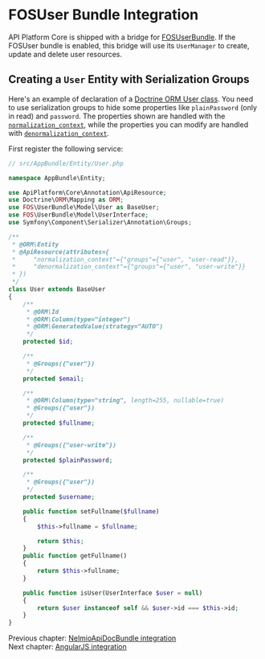 # FOSUser Bundle Integration

API Platform Core is shipped with a bridge for [FOSUserBundle](https://github.com/FriendsOfSymfony/FOSUserBundle). If the
FOSUser bundle is enabled, this bridge will use its `UserManager` to create, update and delete user resources.

## Creating a `User` Entity with Serialization Groups

Here's an example of declaration of a [Doctrine ORM User class](https://github.com/FriendsOfSymfony/FOSUserBundle/blob/master/Resources/doc/index.rst#a-doctrine-orm-user-class).
You need to use serialization groups to hide some properties like `plainPassword` (only in read) and `password`. The properties
shown are handled with the [`normalization_context`](serialization-groups-and-relations.md#normalization), while the properties
you can modify are handled with [`denormalization_context`](serialization-groups-and-relations.md#denormalization).

First register the following service:

```php
// src/AppBundle/Entity/User.php

namespace AppBundle\Entity;

use ApiPlatform\Core\Annotation\ApiResource;
use Doctrine\ORM\Mapping as ORM;
use FOS\UserBundle\Model\User as BaseUser;
use FOS\UserBundle\Model\UserInterface;
use Symfony\Component\Serializer\Annotation\Groups;

/**
 * @ORM\Entity
 * @ApiResource(attributes={
 *     "normalization_context"={"groups"={"user", "user-read"}},
 *     "denormalization_context"={"groups"={"user", "user-write"}}
 * })
 */
class User extends BaseUser
{
    /**
     * @ORM\Id
     * @ORM\Column(type="integer")
     * @ORM\GeneratedValue(strategy="AUTO")
     */
    protected $id;

    /**
     * @Groups({"user"})
     */
    protected $email;

    /**
     * @ORM\Column(type="string", length=255, nullable=true)
     * @Groups({"user"})
     */
    protected $fullname;

    /**
     * @Groups({"user-write"})
     */
    protected $plainPassword;

    /**
     * @Groups({"user"})
     */
    protected $username;

    public function setFullname($fullname)
    {
        $this->fullname = $fullname;

        return $this;
    }
    public function getFullname()
    {
        return $this->fullname;
    }

    public function isUser(UserInterface $user = null)
    {
        return $user instanceof self && $user->id === $this->id;
    }
}
```

Previous chapter: [NelmioApiDocBundle integration](nelmio-api-doc.md)<br>
Next chapter: [AngularJS integration](angularjs-integration.md)
